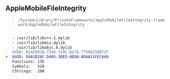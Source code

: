 ## AppleMobileFileIntegrity

> `/System/Library/PrivateFrameworks/AppleMobileFileIntegrity.framework/AppleMobileFileIntegrity`

```diff

   - /usr/lib/libc++.1.dylib
   - /usr/lib/libmis.dylib
   - /usr/lib/libobjc.A.dylib
-  UUID: B1AE091B-720A-339C-B27A-7756825B872F
+  UUID: E9A1D28C-D465-3DE5-8ED0-8D4A31FEC649
   Functions: 135
   Symbols:   528
   CStrings:  298

```

